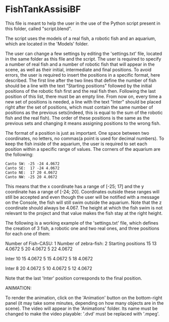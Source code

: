 # FishTankAssisiBF

This file is meant to help the user in the use of the Python script present in this folder, called "script.blend".

The script uses the models of a real fish, a robotic fish and an aquarium, which are located in the 'Models' folder.

The user can change a few settings by editing the 'settings.txt' file, located in the same folder as this file and the script. The user is required to specify a number of real fish and a number of robotic fish that will appear in the scene, as well as their initial, intermediate and final positions. To avoid errors, the user is required to insert the positions in a specific format, here described.
The first line after the two lines that define the number of fish should be a line with the text "Starting positions" followed by the initial positions of the robotic fish first and the real fish then. Following the last position of this list, there must be an empty line. From now on, every time a new set of positions is needed, a line with the text "Inter" should be placed right after the set of positions, which must contain the same number of positions as the previous sets(indeed, this is equal to the sum of the robotic fish and the real fish). The order of these positions is the same as the previous sets and changing it means assigning positions to the wrong fish.

The format of a position is just as important. One space between two coordinates, no letters, no commas(a point is used for decimal numbers). To keep the fish inside of the aquarium, the user is required to set each position within a specific range of values. The corners of the aquarium are the following:

	Canto SW: -25 -24 4.0672
	Canto SE:  17 -24 4.0672
	Canto NE:  17 20 4.0672
	Canto NW: -25 20 4.0672

This means that the x coordinate has a range of [-25; 17] and the y coordinate has a range of [-24; 20]. Coordinates outside these ranges will still be accepted and even though the user will be notified with a message on the Console, the fish will still swim outside the aquarium. Note that the z coordinate should always be 4.067. The height at which the fish swim is not relevant to the project and that value makes the fish stay at the right height.

The following is a working example of the 'settings.txt' file, which defines the creation of 3 fish, a robotic one and two real ones, and three positions for each one of them:


Number of Fish-CASU: 1
Number of zebra-fish: 2
Starting positions
15 13 4.0672
5 20 4.0672
5 22 4.0672

Inter
10 15 4.0672
5 15 4.0672
5 18 4.0672

Inter
8 20 4.0672
5 10 4.0672
5 12 4.0672


Note that the last 'Inter' position corresponds to the final position.


ANIMATION:

To render the animation, click on the 'Animation' button on the bottom-right panel (it may take some minutes, depending on how many objects are in the scene). The video will appear in the 'Animations' folder. Its name must be changed to make the video playable: '.dvd' must be replaced with '.mpeg'.